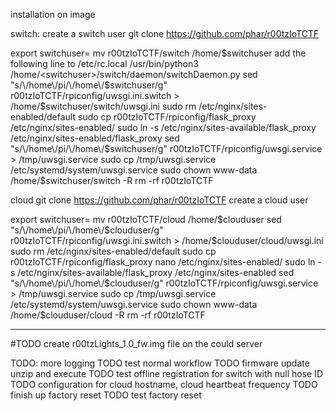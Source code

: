 


installation on image

switch:
create a switch user
git clone https://github.com/phar/r00tzIoTCTF

export switchuser=<switchuser>
mv r00tzIoTCTF/switch /home/$switchuser
add the following line to /etc/rc.local
/usr/bin/python3 /home/<switchuser>/switch/daemon/switchDaemon.py
sed  "s/\/home\/pi/\/home\/$switchuser/g"   r00tzIoTCTF/rpiconfig/uwsgi.ini.switch   >  /home/$switchuser/switch/uwsgi.ini
sudo rm /etc/nginx/sites-enabled/default
sudo cp  r00tzIoTCTF/rpiconfig/flask_proxy  /etc/nginx/sites-enabled/
sudo ln -s /etc/nginx/sites-available/flask_proxy /etc/nginx/sites-enabled/flask_proxy
sed  "s/\/home\/pi/\/home\/$switchuser/g"  r00tzIoTCTF/rpiconfig/uwsgi.service  > /tmp/uwsgi.service
sudo cp /tmp/uwsgi.service   /etc/systemd/system/uwsgi.service
sudo chown www-data /home/$switchuser/switch -R
rm -rf r00tzIoTCTF


cloud
git clone https://github.com/phar/r00tzIoTCTF
create a cloud user

export switchuser=<clouduser>
mv r00tzIoTCTF/cloud /home/$clouduser
sed  "s/\/home\/pi/\/home\/$clouduser/g"  r00tzIoTCTF/rpiconfig/uwsgi.ini.switch   >  /home/$clouduser/cloud/uwsgi.ini
sudo rm /etc/nginx/sites-enabled/default
sudo cp  r00tzIoTCTF/rpiconfig/flask_proxy nano /etc/nginx/sites-enabled/
sudo ln -s /etc/nginx/sites-available/flask_proxy /etc/nginx/sites-enabled
sed  "s/\/home\/pi/\/home\/$clouduser/g"  r00tzIoTCTF/rpiconfig/uwsgi.service  > /tmp/uwsgi.service
sudo cp /tmp/uwsgi.service   /etc/systemd/system/uwsgi.service
sudo chown www-data /home/$clouduser/cloud -R
rm -rf r00tzIoTCTF






----------------------------------
#TODO create r00tzLights_1.0_fw.img file on the could server

TODO: more logging
TODO test normal workflow
TODO firmware update unzip and execute
TODO test offline registration for switch with null hose ID
TODO configuration for cloud hostname, cloud heartbeat frequency
TODO finish up factory reset
TODO test factory reset
